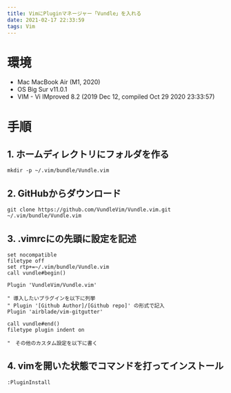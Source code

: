 ```yaml
---
title: VimにPluginマネージャー「Vundle」を入れる
date: 2021-02-17 22:33:59
tags: Vim
---
```

# 環境
- Mac MacBook Air (M1, 2020) 
- OS Big Sur v11.0.1
- VIM - Vi IMproved 8.2 (2019 Dec 12, compiled Oct 29 2020 23:33:57)

# 手順
## 1. ホームディレクトリにフォルダを作る
```
mkdir -p ~/.vim/bundle/Vundle.vim
```
## 2. GitHubからダウンロード
```
git clone https://github.com/VundleVim/Vundle.vim.git ~/.vim/bundle/Vundle.vim
```

## 3. .vimrcにの先頭に設定を記述
```
set nocompatible
filetype off
set rtp+=~/.vim/bundle/Vundle.vim
call vundle#begin()

Plugin 'VundleVim/Vundle.vim'

" 導入したいプラグインを以下に列挙
" Plugin '[Github Author]/[Github repo]' の形式で記入
Plugin 'airblade/vim-gitgutter'

call vundle#end()
filetype plugin indent on

"　その他のカスタム設定を以下に書く
```

## 4. vimを開いた状態でコマンドを打ってインストール
```
:PluginInstall
```
